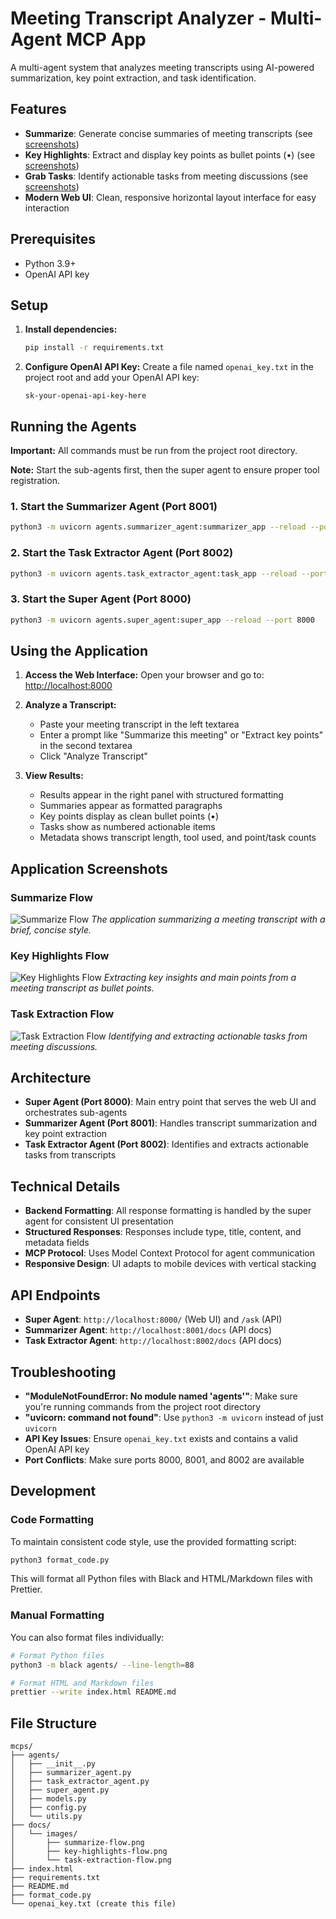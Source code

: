 # Meeting Transcript Analyzer - Multi-Agent MCP App

A multi-agent system that analyzes meeting transcripts using AI-powered summarization, key point extraction, and task identification.

## Features

- **Summarize**: Generate concise summaries of meeting transcripts (see [screenshots](#application-screenshots))
- **Key Highlights**: Extract and display key points as bullet points (•) (see [screenshots](#application-screenshots))
- **Grab Tasks**: Identify actionable tasks from meeting discussions (see [screenshots](#application-screenshots))
- **Modern Web UI**: Clean, responsive horizontal layout interface for easy interaction

## Prerequisites

- Python 3.9+
- OpenAI API key

## Setup

1. **Install dependencies:**

   ```bash
   pip install -r requirements.txt
   ```

2. **Configure OpenAI API Key:**
   Create a file named `openai_key.txt` in the project root and add your OpenAI API key:
   ```
   sk-your-openai-api-key-here
   ```

## Running the Agents

**Important:** All commands must be run from the project root directory.

**Note:** Start the sub-agents first, then the super agent to ensure proper tool registration.

### 1. Start the Summarizer Agent (Port 8001)

```bash
python3 -m uvicorn agents.summarizer_agent:summarizer_app --reload --port 8001
```

### 2. Start the Task Extractor Agent (Port 8002)

```bash
python3 -m uvicorn agents.task_extractor_agent:task_app --reload --port 8002
```

### 3. Start the Super Agent (Port 8000)

```bash
python3 -m uvicorn agents.super_agent:super_app --reload --port 8000
```

## Using the Application

1. **Access the Web Interface:**
   Open your browser and go to: [http://localhost:8000](http://localhost:8000)

2. **Analyze a Transcript:**
   - Paste your meeting transcript in the left textarea
   - Enter a prompt like "Summarize this meeting" or "Extract key points" in the second textarea
   - Click "Analyze Transcript"

3. **View Results:**
   - Results appear in the right panel with structured formatting
   - Summaries appear as formatted paragraphs
   - Key points display as clean bullet points (•)
   - Tasks show as numbered actionable items
   - Metadata shows transcript length, tool used, and point/task counts

## Application Screenshots

### Summarize Flow

![Summarize Flow](docs/images/summarize-flow.png)
_The application summarizing a meeting transcript with a brief, concise style._

### Key Highlights Flow

![Key Highlights Flow](docs/images/key-highlights-flow.png)
_Extracting key insights and main points from a meeting transcript as bullet points._

### Task Extraction Flow

![Task Extraction Flow](docs/images/task-extraction-flow.png)
_Identifying and extracting actionable tasks from meeting discussions._

## Architecture

- **Super Agent (Port 8000)**: Main entry point that serves the web UI and orchestrates sub-agents
- **Summarizer Agent (Port 8001)**: Handles transcript summarization and key point extraction
- **Task Extractor Agent (Port 8002)**: Identifies and extracts actionable tasks from transcripts

## Technical Details

- **Backend Formatting**: All response formatting is handled by the super agent for consistent UI presentation
- **Structured Responses**: Responses include type, title, content, and metadata fields
- **MCP Protocol**: Uses Model Context Protocol for agent communication
- **Responsive Design**: UI adapts to mobile devices with vertical stacking

## API Endpoints

- **Super Agent**: `http://localhost:8000/` (Web UI) and `/ask` (API)
- **Summarizer Agent**: `http://localhost:8001/docs` (API docs)
- **Task Extractor Agent**: `http://localhost:8002/docs` (API docs)

## Troubleshooting

- **"ModuleNotFoundError: No module named 'agents'"**: Make sure you're running commands from the project root directory
- **"uvicorn: command not found"**: Use `python3 -m uvicorn` instead of just `uvicorn`
- **API Key Issues**: Ensure `openai_key.txt` exists and contains a valid OpenAI API key
- **Port Conflicts**: Make sure ports 8000, 8001, and 8002 are available

## Development

### Code Formatting

To maintain consistent code style, use the provided formatting script:

```bash
python3 format_code.py
```

This will format all Python files with Black and HTML/Markdown files with Prettier.

### Manual Formatting

You can also format files individually:

```bash
# Format Python files
python3 -m black agents/ --line-length=88

# Format HTML and Markdown files
prettier --write index.html README.md
```

## File Structure

```
mcps/
├── agents/
│   ├── __init__.py
│   ├── summarizer_agent.py
│   ├── task_extractor_agent.py
│   ├── super_agent.py
│   ├── models.py
│   ├── config.py
│   └── utils.py
├── docs/
│   └── images/
│       ├── summarize-flow.png
│       ├── key-highlights-flow.png
│       └── task-extraction-flow.png
├── index.html
├── requirements.txt
├── README.md
├── format_code.py
└── openai_key.txt (create this file)
```
